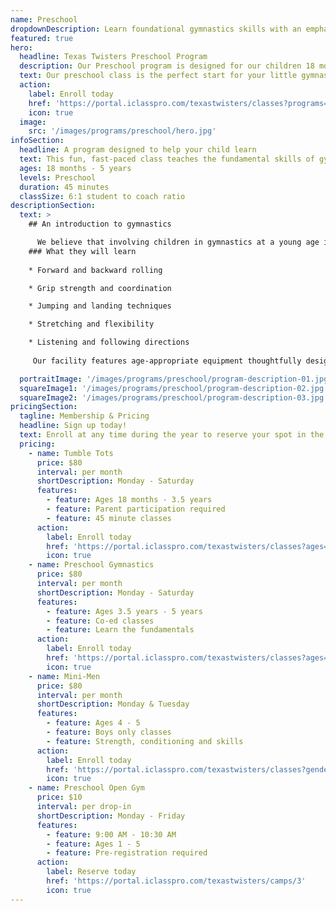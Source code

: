 ```yaml
---
name: Preschool
dropdownDescription: Learn foundational gymnastics skills with an emphasis on fun!
featured: true
hero:
  headline: Texas Twisters Preschool Program
  description: Our Preschool program is designed for our children 18 months - 5 years. These classes are co-ed and will include a variety of games, obstacle courses, and skill building on size-appropriate equipment.
  text: Our preschool class is the perfect start for your little gymnast to learn foundational gymnastics skills with an emphasis on fun!
  action:
    label: Enroll today
    href: 'https://portal.iclasspro.com/texastwisters/classes?programs=17'
    icon: true
  image:
    src: '/images/programs/preschool/hero.jpg'
infoSection:
  headline: A program designed to help your child learn
  text: This fun, fast-paced class teaches the fundamental skills of gymnastics. Children work on gross motor skills and body awareness as well as group participation activities.
  ages: 18 months - 5 years
  levels: Preschool
  duration: 45 minutes
  classSize: 6:1 student to coach ratio
descriptionSection:
  text: >
    ## An introduction to gymnastics

      We believe that involving children in gymnastics at a young age is a great way to help them develop their motor skills, coordination, balance, flexibility, and overall confidence. Our preschool program is designed to introduce children to the sport in a fun and engaging way. We focus on building a strong foundation of skills that will help them succeed both in the gym and in other physical activities as they grow older.
    ### What they will learn
          
    * Forward and backward rolling

    * Grip strength and coordination

    * Jumping and landing techniques

    * Stretching and flexibility

    * Listening and following directions
     
     Our facility features age-appropriate equipment thoughtfully designed for young children, ensuring they can explore gymnastics in a secure and comfortable setting. Safety is our number one priority, giving you peace of mind as your child embarks on this exciting journey.

  portraitImage: '/images/programs/preschool/program-description-01.jpg'
  squareImage1: '/images/programs/preschool/program-description-02.jpg'
  squareImage2: '/images/programs/preschool/program-description-03.jpg'
pricingSection:
  tagline: Membership & Pricing
  headline: Sign up today!
  text: Enroll at any time during the year to reserve your spot in the class. We look forward to having you join us!
  pricing:
    - name: Tumble Tots
      price: $80
      interval: per month
      shortDescription: Monday - Saturday
      features:
        - feature: Ages 18 months - 3.5 years
        - feature: Parent participation required
        - feature: 45 minute classes
      action:
        label: Enroll today
        href: 'https://portal.iclasspro.com/texastwisters/classes?ages=1&programs=17'
        icon: true
    - name: Preschool Gymnastics
      price: $80
      interval: per month
      shortDescription: Monday - Saturday
      features:
        - feature: Ages 3.5 years - 5 years
        - feature: Co-ed classes
        - feature: Learn the fundamentals
      action:
        label: Enroll today
        href: 'https://portal.iclasspro.com/texastwisters/classes?ages=4&programs=17'
        icon: true
    - name: Mini-Men
      price: $80
      interval: per month
      shortDescription: Monday & Tuesday
      features:
        - feature: Ages 4 - 5
        - feature: Boys only classes
        - feature: Strength, conditioning and skills
      action:
        label: Enroll today
        href: 'https://portal.iclasspro.com/texastwisters/classes?genders=1&programs=17'
        icon: true
    - name: Preschool Open Gym
      price: $10
      interval: per drop-in
      shortDescription: Monday - Friday
      features:
        - feature: 9:00 AM - 10:30 AM
        - feature: Ages 1 - 5
        - feature: Pre-registration required
      action:
        label: Reserve today
        href: 'https://portal.iclasspro.com/texastwisters/camps/3'
        icon: true
---
```

